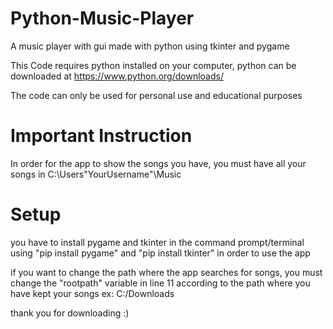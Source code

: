 # Python-Music-Player
A music player with gui made with python using tkinter and pygame

This Code requires python installed on your computer, python can be downloaded at https://www.python.org/downloads/

The code can only be used for personal use and educational purposes


# Important Instruction
In order for the app to show the songs you have, you must have all your songs in C:\Users\"YourUsername"\Music

# Setup
you have to install pygame and tkinter in the command prompt/terminal using "pip install pygame" and "pip install tkinter" in order to use the app

if you want to change the path where the app searches for songs, you must change the "rootpath" variable in line 11 according to the path where you have kept your songs
ex: C:/Downloads

thank you for downloading :)
